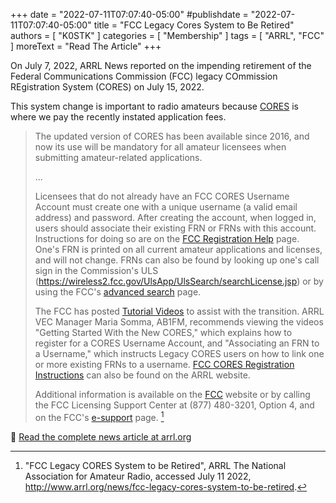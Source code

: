 +++
date = "2022-07-11T07:07:40-05:00"
#publishdate = "2022-07-11T07:07:40-05:00"
title = "FCC Legacy Cores System to Be Retired"
authors = [ "K0STK" ]
categories = [ "Membership" ]
tags = [ "ARRL", "FCC" ]
moreText = "Read The Article"
+++

On July 7, 2022, ARRL News reported on the impending retirement of the
Federal Communications Commission (FCC) legacy COmmission REgistration
System (CORES) on July 15, 2022.

This system change is important to radio amateurs because
[CORES](https://apps.fcc.gov/cores/userLogin.do)
is where we pay the recently instated application fees.
<!--more-->

>The updated version of CORES has been available since 2016, and now
>its use will be mandatory for all amateur licensees when submitting
>amateur-related applications.
>
>...
>
>Licensees that do not already have an FCC CORES Username Account must
>create one with a unique username (a valid email address) and password.
>After creating the account, when logged in, users should associate
>their existing FRN or FRNs with this account. Instructions for doing so
>are on the
[FCC Registration Help](https://apps.fcc.gov/cores/publicHome.do?help=true)
>page. One's FRN is printed on all current amateur applications
>and licenses, and will not change. FRNs can also be found
>by looking up one's call sign in the Commission's ULS
>(https://wireless2.fcc.gov/UlsApp/UlsSearch/searchLicense.jsp) or by
>using the FCC's
>[advanced search](https://apps.fcc.gov/cores/advancedSearch.do?csfrToken=)
>page.
>
>The FCC has posted
>[Tutorial Videos](https://www.fcc.gov/licensing-databases/fcc-registration-system-cores/commission-registration-system-video-tutorials)
>to assist with the transition. ARRL VEC Manager Maria Somma, AB1FM,
>recommends viewing the videos "Getting Started With the New CORES,"
>which explains how to register for a CORES Username Account, and
>"Associating an FRN to a Username," which instructs Legacy CORES users
>on how to link one or more existing FRNs to a username.
>[FCC CORES Registration Instructions](https://www.arrl.org/fcc-cores-registration-instructions)
>can also be found on the ARRL website.
>
>Additional information is available on the
>[FCC](https://www.fcc.gov/licensing-databases/commission-registration-system-fcc)
>website or by calling the FCC Licensing Support Center at (877)
>480-3201, Option 4, and on the FCC's
>[e-support](https://www.fcc.gov/wireless/available-support-services)
>page. [^1]

:newspaper: [Read the complete news article at arrl.org](http://www.arrl.org/news/fcc-legacy-cores-system-to-be-retired)

[^1]: "FCC Legacy CORES System to be Retired", ARRL The National Association for Amateur Radio, accessed July 11 2022, http://www.arrl.org/news/fcc-legacy-cores-system-to-be-retired.

